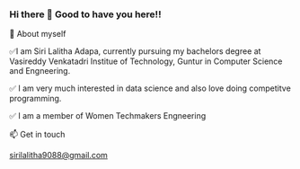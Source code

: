 ### Hi there 👋 Good to have you here!!

 
🌱 About myself

 ✅I am Siri Lalitha Adapa, currently pursuing my bachelors degree at Vasireddy Venkatadri Institue of Technology, Guntur in Computer Science and Engneering.

✅ I am very much interested in data science and also love doing competitve programming. 


✅ I am a member of Women Techmakers Engneering 

📫 Get in touch

sirilalitha9088@gmail.com

<!--
**sirilalithaadapa/SiriLalithaAdapa** is a ✨ _special_ ✨ repository because its `README.md` (this file) appears on your GitHub profile.










